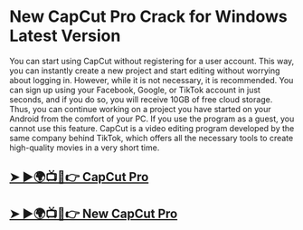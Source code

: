 # New CapCut Pro Crack for Windows Latest Version 

You can start using CapCut without registering for a user account. This way, you can instantly create a new project and start editing without worrying about logging in. However, while it is not necessary, it is recommended. You can sign up using your Facebook, Google, or TikTok account in just seconds, and if you do so, you will receive 10GB of free cloud storage. Thus, you can continue working on a project you have started on your Android from the comfort of your PC. If you use the program as a guest, you cannot use this feature. CapCut is a video editing program developed by the same company behind TikTok, which offers all the necessary tools to create high-quality movies in a very short time. 

## [➤ ►🌍📺📱👉 CapCut Pro](https://tinyurl.com/39j9tpr2)
## [➤ ►🌍📺📱👉 New CapCut Pro](https://tinyurl.com/39j9tpr2)

